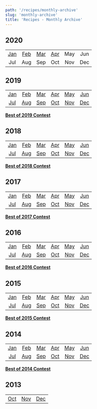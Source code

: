```yaml
---
path: '/recipes/monthly-archive'
slug: 'monthly-archive'
title: 'Recipes - Monthly Archive'
---
```


## 2020

|                               |                               |                               |                               |     |     |
| :---------------------------: | :---------------------------: | :---------------------------: | :---------------------------: | :-: | :-: |
| [Jan](https://redd.it/eimh26) | [Feb](https://redd.it/ex79jw) | [Mar](https://redd.it/fbthyg) | [Apr](https://redd.it/ftamm6) | May | Jun |
|              Jul              |              Aug              |              Sep              |              Oct              | Nov | Dec |

## 2019

|                               |                               |                               |                               |                               |                               |
| :---------------------------: | :---------------------------: | :---------------------------: | :---------------------------: | :---------------------------: | :---------------------------: |
| [Jan](https://redd.it/ablcau) | [Feb](https://redd.it/am8809) | [Mar](https://redd.it/awdipl) | [Apr](https://redd.it/b827tx) | [May](https://redd.it/bjgqln) | [Jun](https://redd.it/bvkszn) |
| [Jul](https://redd.it/c7us0b) | [Aug](https://redd.it/cknzy3) | [Sep](https://redd.it/cyaq46) | [Oct](https://redd.it/dbsr4k) | [Nov](https://redd.it/dq35t8) | [Dec](https://redd.it/e4lpdw) |

[**Best of 2019 Contest**](https://redd.it/ej7fiv)

## 2018

|                               |                               |                               |                               |                               |                               |
| :---------------------------: | :---------------------------: | :---------------------------: | :---------------------------: | :---------------------------: | :---------------------------: |
| [Jan](https://redd.it/7nbpe1) | [Feb](https://redd.it/7uom0o) | [Mar](https://redd.it/81ae11) | [Apr](https://redd.it/89kev4) | [May](https://redd.it/8g4z5m) | [Jun](https://redd.it/8o4ic5) |
| [Jul](https://redd.it/8v9vf2) | [Aug](https://redd.it/93ughg) | [Sep](https://redd.it/9c3ifa) | [Oct](https://redd.it/9khbju) | [Nov](https://redd.it/9ta811) | [Dec](https://redd.it/a2803u) |

[**Best of 2018 Contest**](https://redd.it/abv7ea)

## 2017

|                               |                               |                               |                               |                               |                               |
| :---------------------------: | :---------------------------: | :---------------------------: | :---------------------------: | :---------------------------: | :---------------------------: |
| [Jan](https://redd.it/5lfnyw) | [Feb](https://redd.it/5rj9jn) |    [Mar](//redd.it/5rj9jn)    |    [Apr](//redd.it/62zmvl)    | [May](https://redd.it/68hj99) | [Jun](https://redd.it/6ei80w) |
| [Jul](https://redd.it/6ktjaa) | [Aug](https://redd.it/6r5chw) | [Sep](https://redd.it/6xi70a) | [Oct](https://redd.it/73ntdo) | [Nov](https://redd.it/7a6k1x) | [Dec](https://redd.it/7gsa39) |

[**Best of 2017 Contest**](https://redd.it/7nbohj)

## 2016

|                               |                               |                               |                               |                               |                         |
| :---------------------------: | :---------------------------: | :---------------------------: | :---------------------------: | :---------------------------: | :---------------------: |
| [Jan](https://redd.it/3yy9ou) | [Feb](https://redd.it/43r9ox) | [Mar](https://redd.it/48gc96) | [Apr](https://redd.it/4czfwn) |    [May](//redd.it/4h9vnb)    | [Jun](//redd.it/4m0wxe) |
|    [Jul](//redd.it/4qrd3p)    |    [Aug](//redd.it/4vnbju)    |    [Sep](//redd.it/50ocy6)    | [Oct](https://redd.it/55d4en) | [Nov](https://redd.it/5am6a3) | [Dec](//redd.it/5fzop3) |

[**Best of 2016 Contest**](http://redd.it/5lfny8)

## 2015

|                              |                              |                               |                               |                               |                               |
| :--------------------------: | :--------------------------: | :---------------------------: | :---------------------------: | :---------------------------: | :---------------------------: |
| [Jan](http://redd.it/2r0ict) | [Feb](http://redd.it/2ufw8r) | [Mar](http://redd.it/2xm4lu)  | [Apr](http://redd.it/314s0l)  | [May](http://redd.it/34jxe0)  | [Jun](http://redd.it/37zgpj)  |
| [Jul](http://redd.it/3bx2hd) | [Aug](http://redd.it/3fd06j) | [Sep](https://redd.it/3j7rnk) | [Oct](https://redd.it/3n3pem) | [Nov](https://redd.it/3r37wr) | [Dec](https://redd.it/3v0pda) |

[**Best of 2015 Contest**](https://redd.it/3yy8ey)

## 2014

|                              |                              |                              |                              |                              |                              |
| :--------------------------: | :--------------------------: | :--------------------------: | :--------------------------: | :--------------------------: | :--------------------------: |
| [Jan](http://redd.it/1u5kai) | [Feb](http://redd.it/1wq43v) | [Mar](http://redd.it/1zofxh) | [Apr](http://redd.it/22622n) | [May](http://redd.it/259egn) | [Jun](http://redd.it/274c6h) |
| [Jul](http://redd.it/29mm6x) | [Aug](http://redd.it/2cm8xy) | [Sep](http://redd.it/2fnidb) | [Oct](http://redd.it/2i17ol) | [Nov](http://redd.it/2kzpb9) | [Dec](http://redd.it/2nuogk) |

[**Best of 2014 Contest**](http://redd.it/2r1ax3)

## 2013

|                              |                              |                              |
| :--------------------------: | :--------------------------: | :--------------------------: |
| [Oct](http://redd.it/1oacwm) | [Nov](http://redd.it/1pntts) | [Dec](http://redd.it/1rvsuz) |
